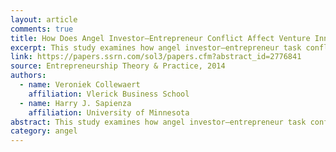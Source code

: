 ```yaml
---
layout: article
comments: true
title: How Does Angel Investor–Entrepreneur Conflict Affect Venture Innovation? It Depends
excerpt: This study examines how angel investor–entrepreneur task conflicts are related to portfolio company innovativeness and how this relationship is moderated by the level of agreement on priorities, diversity of entrepreneurial experience, and the level of communication.
link: https://papers.ssrn.com/sol3/papers.cfm?abstract_id=2776841
source: Entrepreneurship Theory & Practice, 2014
authors:
  - name: Veroniek Collewaert
    affiliation: Vlerick Business School
  - name: Harry J. Sapienza
    affiliation: University of Minnesota
abstract: This study examines how angel investor–entrepreneur task conflicts are related to portfolio company innovativeness and how this relationship is moderated by the level of agreement on priorities, diversity of entrepreneurial experience, and the level of communication. Using survey data gathered from 54 teams of angels and entrepreneurs in Belgium and the United States, we show that the negative relationship between task conflict and innovativeness is more severe when the teams have lower levels of agreement on priorities, when there is less diversity of experience in the team, and when the teams communicate more frequently.
category: angel
---
```

